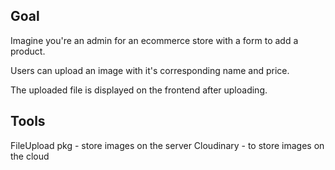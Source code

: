 ## Goal

Imagine you're an admin for an ecommerce store with a form to add a product.

Users can upload an image with it's corresponding name and price.

The uploaded file is displayed on the frontend after uploading.

## Tools

FileUpload pkg - store images on the server
Cloudinary - to store images on the cloud
